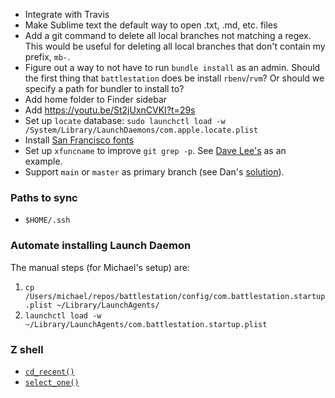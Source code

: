 - Integrate with Travis
- Make Sublime text the default way to open .txt, .md, etc. files
- Add a git command to delete all local branches not matching a regex. This would be useful for deleting all local branches that don't contain my prefix, `mb-`.
- Figure out a way to not have to run `bundle install` as an admin. Should the first thing that `battlestation` does be install `rbenv`/`rvm`? Or should we specify a path for bundler to install to?
- Add home folder to Finder sidebar
- Add https://youtu.be/St2jUxnCVKI?t=29s
- Set up `locate` database: `sudo launchctl load -w /System/Library/LaunchDaemons/com.apple.locate.plist`
- Install [San Francisco fonts](https://developer.apple.com/fonts/)
- Set up `xfuncname` to improve `git grep -p`. See [Dave Lee's](https://github.com/kastiglione/dotfiles/blob/e1d171dbfbf378483f35d1eff783f2de1852b04f/gitconfig) as an example.
- Support `main` or `master` as primary branch (see Dan's [solution](https://github.com/dfed/MagCat/commit/0a8e56087f417e2c47c626f5a1fdf66ed5be99f5)).

### Paths to sync
- `$HOME/.ssh`

### Automate installing Launch Daemon
The manual steps (for Michael's setup) are:

1. `cp /Users/michael/repos/battlestation/config/com.battlestation.startup.plist ~/Library/LaunchAgents/`
2. `launchctl load -w ~/Library/LaunchAgents/com.battlestation.startup.plist`

### Z shell

- [`cd_recent()`](https://gitlab.com/GeorgeLyon/rennaizshsance/blob/master/plugins/cd_recent/cd_recent.plugin.zsh)
- [`select_one()`](https://gist.github.com/GeorgeLyon/325c1404ed0139a08dd048fa7f438477)
